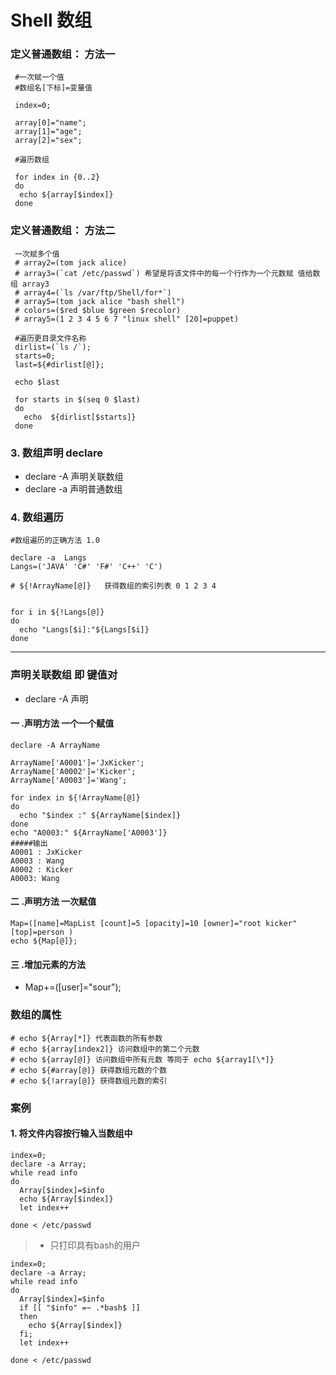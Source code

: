 Shell 数组
====
### 定义普通数组： 方法一
```shell
 #一次赋一个值 
 #数组名[下标]=变量值 
 
 index=0;

 array[0]="name";
 array[1]="age";
 array[2]="sex";

 #遍历数组

 for index in {0..2}
 do
  echo ${array[$index]}
 done
```
### 定义普通数组： 方法二
```shell
 一次赋多个值
 # array2=(tom jack alice) 
 # array3=(`cat /etc/passwd`) 希望是将该文件中的每一个行作为一个元数赋 值给数组 array3 
 # array4=(`ls /var/ftp/Shell/for*`) 
 # array5=(tom jack alice "bash shell") 
 # colors=($red $blue $green $recolor) 
 # array5=(1 2 3 4 5 6 7 "linux shell" [20]=puppet)
```
``` shell
 #遍历更目录文件名称
 dirlist=(`ls /`);
 starts=0;
 last=${#dirlist[@]};

 echo $last 

 for starts in $(seq 0 $last)
 do
   echo  ${dirlist[$starts]}
 done

```
### 3. 数组声明 declare 
* declare -A 声明关联数组
* declare -a 声明普通数组
###  4. 数组遍历  
```shell
#数组遍历的正确方法 1.0

declare -a  Langs
Langs=('JAVA' 'C#' 'F#' 'C++' 'C')

# ${!ArrayName[@]}   获得数组的索引列表 0 1 2 3 4 


for i in ${!Langs[@]}
do
  echo "Langs[$i]:"${Langs[$i]} 
done
```
----
### 声明关联数组  即 键值对
* declare -A 声明
#### 一 .声明方法  一个一个赋值
``` shell
declare -A ArrayName

ArrayName['A0001']='JxKicker';
ArrayName['A0002']='Kicker';
ArrayName['A0003']='Wang';

for index in ${!ArrayName[@]}
do
  echo "$index :" ${ArrayName[$index]}
done
echo "A0003:" ${ArrayName['A0003']}
#####输出
A0001 : JxKicker
A0003 : Wang
A0002 : Kicker
A0003: Wang
```
#### 二 .声明方法 一次赋值
```shell
Map=([name]=MapList [count]=5 [opacity]=10 [owner]="root kicker" [top]=person )
echo ${Map[@]};
```
#### 三 .增加元素的方法
* Map+=([user]="sour");
### 数组的属性
`# echo ${Array[*]} 代表函数的所有参数`  
`# echo ${array[index2]} 访问数组中的第二个元数`  
`# echo ${array[@]} 访问数组中所有元数 等同于 echo ${array1[\*]}`   
`# echo ${#array[@]} 获得数组元数的个数`  
`# echo ${!array[@]} 获得数组元数的索引`  
### 案例
#### 1. 将文件内容按行输入当数组中
``` shell
index=0;
declare -a Array;
while read info
do
  Array[$index]=$info
  echo ${Array[$index]}
  let index++

done < /etc/passwd
```
> * 只打印具有bash的用户
```shell
index=0;
declare -a Array;
while read info
do
  Array[$index]=$info
  if [[ "$info" =~ .*bash$ ]]
  then
    echo ${Array[$index]}
  fi;
  let index++

done < /etc/passwd

```
